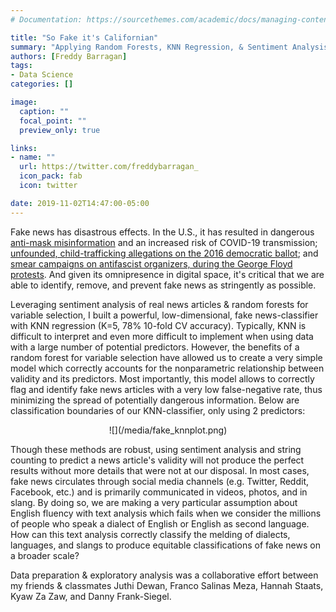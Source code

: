 ```yaml
---
# Documentation: https://sourcethemes.com/academic/docs/managing-content/

title: "So Fake it's Californian"
summary: "Applying Random Forests, KNN Regression, & Sentiment Analysis to the Detection of Fake News"
authors: [Freddy Barragan]
tags: 
- Data Science
categories: []

image:
  caption: ""
  focal_point: ""
  preview_only: true

links:
- name: ""
  url: https://twitter.com/freddybarragan_
  icon_pack: fab
  icon: twitter

date: 2019-11-02T14:47:00-05:00
---
```


Fake news has disastrous effects. In the U.S., it has resulted in dangerous [anti-mask misinformation]("https://www.boomlive.in/world/anti-mask-posts-use-fake-who-document-to-spread-misinformation-9424") and an increased risk of COVID-19 transmission; [unfounded, child-trafficking allegations on the 2016 democratic ballot]("https://www.politifact.com/article/2016/dec/05/how-pizzagate-went-fake-news-real-problem-dc-busin/"); and [smear campaigns on antifascist organizers, during the George Floyd protests]("https://www.reuters.com/article/uk-factcheck-antifa-twitter-fake/fact-check-antifa-twitter-account-that-called-for-violence-was-fake-idUSKBN23B2TY"). And given its omnipresence in digital space, it's critical that we are able to identify, remove, and prevent fake news as stringently as possible.

Leveraging sentiment analysis of real news articles & random forests for variable selection, I built a powerful, low-dimensional, fake news-classifier with KNN regression (K=5, 78\% 10-fold CV accuracy). Typically, KNN is difficult to interpret and even more difficult to implement when using data with a large number of potential predictors. However, the benefits of a random forest for variable selection have allowed us to create a very simple model which correctly accounts for the nonparametric relationship between validity and its predictors. Most importantly, this model allows to correctly flag and identify fake news articles with a very low false-negative rate, thus minimizing the spread of potentially dangerous information. Below are classification boundaries of our KNN-classifier, only using 2 predictors:

<center>
![](/media/fake_knnplot.png)
</center>

Though these methods are robust, using sentiment analysis and string counting to predict a news article's validity will not produce the perfect results without more details that were not at our disposal. In most cases, fake news circulates through social media channels (e.g. Twitter, Reddit, Facebook, etc.) and is primarily communicated in videos, photos, and in slang. By doing so, we are making a very particular assumption about English fluency with text analysis which fails when we consider the millions of people who speak a dialect of English or English as second language. How can this text analysis correctly classify the melding of dialects, languages, and slangs to produce equitable classifications of fake news on a broader scale?

 Data preparation & exploratory analysis was a collaborative effort between my friends \& classmates Juthi Dewan, Franco Salinas Meza, Hannah Staats, Kyaw Za Zaw, and Danny Frank-Siegel.
